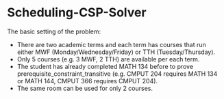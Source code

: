 # Scheduling-CSP-Solver

The basic setting of the problem: 

- There are two academic terms and each term has courses that run either MWF (Monday/Wednesday/Friday) or TTH (Tuesday/Thursday).
- Only 5 courses (e.g. 3 MWF, 2 TTH) are available per each term.
- The student has already completed MATH 134 before to prove prerequisite_constraint_transitive (e.g. CMPUT 204 requires MATH 134 or MATH 144, CMPUT 366 requires CMPUT 204).
- The same room can be used for only 2 courses. 
